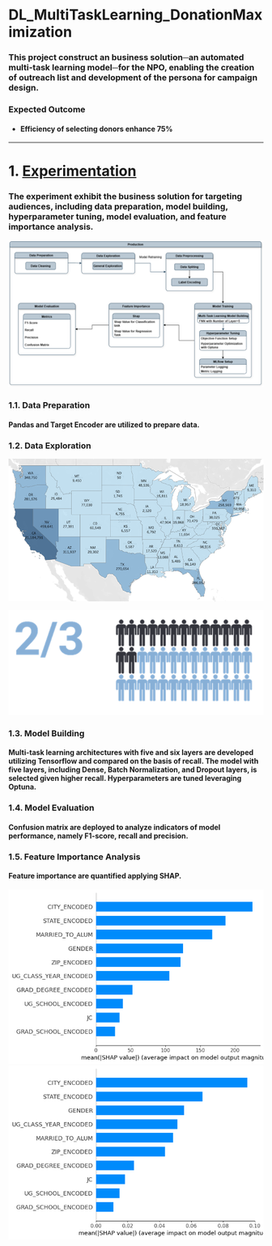 # **DL_MultiTaskLearning_DonationMaximization**
### This project construct an business solution─an automated multi-task learning model─for the NPO, enabling the creation of outreach list and development of the persona for campaign design.
### Expected Outcome
- #### Efficiency of selecting donors enhance 75%

---

# 1. [Experimentation](src/experimentation.ipynb)
### The experiment exhibit the business solution for targeting audiences, including data preparation, model building, hyperparameter tuning, model evaluation, and feature importance analysis.
![](Image/Workflow_Experimentation.png)

### 1.1. Data Preparation
#### Pandas and Target Encoder are utilized to prepare data.

### 1.2. Data Exploration
![](image\AmountOfDonation_Map.png "Figure 1: Map Exhibiting Amount of Donation")

![](image\Donar_Percentage.png "Figure 2: Percentage of Individuals without Prior Donation")

### 1.3. Model Building
#### Multi-task learning architectures with five and six layers are developed utilizing Tensorflow and compared on the basis of recall. The model with five layers, including Dense, Batch Normalization, and Dropout layers, is selected given higher recall. Hyperparameters are tuned leveraging Optuna.

### 1.4. Model Evaluation
#### Confusion matrix are deployed to analyze indicators of model performance, namely F1-score, recall and precision.

### 1.5. Feature Importance Analysis
#### Feature importance are quantified applying SHAP.
![](image\ShapValue_Classification.png "Figure 3: Barplot Manifesting SHAP Value for Classification Task")
![](image\ShapValueRegression.png "Figure 4: Barplot exhibiting SHAP Value for Regression Task")